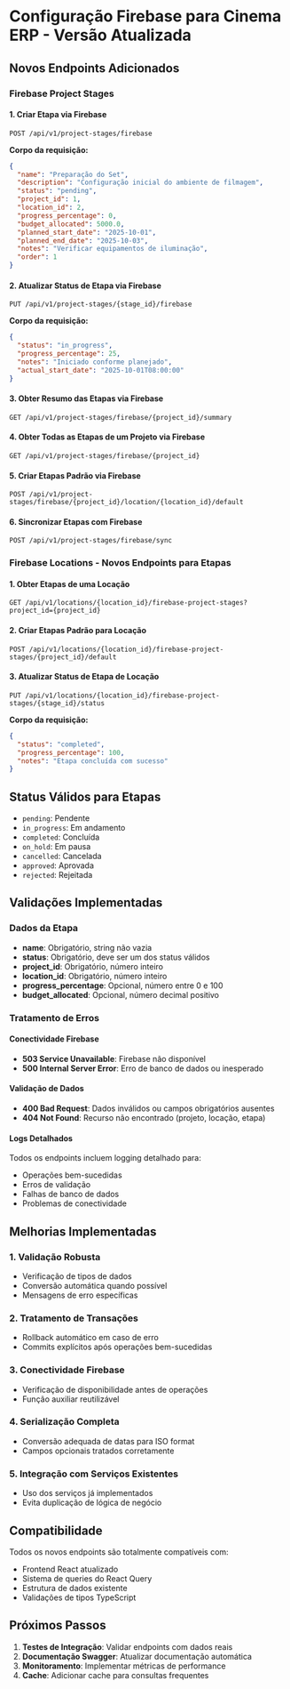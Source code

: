 # Configuração Firebase para Cinema ERP - Versão Atualizada

## Novos Endpoints Adicionados

### Firebase Project Stages

#### 1. Criar Etapa via Firebase

```
POST /api/v1/project-stages/firebase
```

**Corpo da requisição:**

```json
{
  "name": "Preparação do Set",
  "description": "Configuração inicial do ambiente de filmagem",
  "status": "pending",
  "project_id": 1,
  "location_id": 2,
  "progress_percentage": 0,
  "budget_allocated": 5000.0,
  "planned_start_date": "2025-10-01",
  "planned_end_date": "2025-10-03",
  "notes": "Verificar equipamentos de iluminação",
  "order": 1
}
```

#### 2. Atualizar Status de Etapa via Firebase

```
PUT /api/v1/project-stages/{stage_id}/firebase
```

**Corpo da requisição:**

```json
{
  "status": "in_progress",
  "progress_percentage": 25,
  "notes": "Iniciado conforme planejado",
  "actual_start_date": "2025-10-01T08:00:00"
}
```

#### 3. Obter Resumo das Etapas via Firebase

```
GET /api/v1/project-stages/firebase/{project_id}/summary
```

#### 4. Obter Todas as Etapas de um Projeto via Firebase

```
GET /api/v1/project-stages/firebase/{project_id}
```

#### 5. Criar Etapas Padrão via Firebase

```
POST /api/v1/project-stages/firebase/{project_id}/location/{location_id}/default
```

#### 6. Sincronizar Etapas com Firebase

```
POST /api/v1/project-stages/firebase/sync
```

### Firebase Locations - Novos Endpoints para Etapas

#### 1. Obter Etapas de uma Locação

```
GET /api/v1/locations/{location_id}/firebase-project-stages?project_id={project_id}
```

#### 2. Criar Etapas Padrão para Locação

```
POST /api/v1/locations/{location_id}/firebase-project-stages/{project_id}/default
```

#### 3. Atualizar Status de Etapa de Locação

```
PUT /api/v1/locations/{location_id}/firebase-project-stages/{stage_id}/status
```

**Corpo da requisição:**

```json
{
  "status": "completed",
  "progress_percentage": 100,
  "notes": "Etapa concluída com sucesso"
}
```

## Status Válidos para Etapas

- `pending`: Pendente
- `in_progress`: Em andamento
- `completed`: Concluída
- `on_hold`: Em pausa
- `cancelled`: Cancelada
- `approved`: Aprovada
- `rejected`: Rejeitada

## Validações Implementadas

### Dados da Etapa

- **name**: Obrigatório, string não vazia
- **status**: Obrigatório, deve ser um dos status válidos
- **project_id**: Obrigatório, número inteiro
- **location_id**: Obrigatório, número inteiro
- **progress_percentage**: Opcional, número entre 0 e 100
- **budget_allocated**: Opcional, número decimal positivo

### Tratamento de Erros

#### Conectividade Firebase

- **503 Service Unavailable**: Firebase não disponível
- **500 Internal Server Error**: Erro de banco de dados ou inesperado

#### Validação de Dados

- **400 Bad Request**: Dados inválidos ou campos obrigatórios ausentes
- **404 Not Found**: Recurso não encontrado (projeto, locação, etapa)

#### Logs Detalhados

Todos os endpoints incluem logging detalhado para:

- Operações bem-sucedidas
- Erros de validação
- Falhas de banco de dados
- Problemas de conectividade

## Melhorias Implementadas

### 1. **Validação Robusta**

- Verificação de tipos de dados
- Conversão automática quando possível
- Mensagens de erro específicas

### 2. **Tratamento de Transações**

- Rollback automático em caso de erro
- Commits explícitos após operações bem-sucedidas

### 3. **Conectividade Firebase**

- Verificação de disponibilidade antes de operações
- Função auxiliar reutilizável

### 4. **Serialização Completa**

- Conversão adequada de datas para ISO format
- Campos opcionais tratados corretamente

### 5. **Integração com Serviços Existentes**

- Uso dos serviços já implementados
- Evita duplicação de lógica de negócio

## Compatibilidade

Todos os novos endpoints são totalmente compatíveis com:

- Frontend React atualizado
- Sistema de queries do React Query
- Estrutura de dados existente
- Validações de tipos TypeScript

## Próximos Passos

1. **Testes de Integração**: Validar endpoints com dados reais
2. **Documentação Swagger**: Atualizar documentação automática
3. **Monitoramento**: Implementar métricas de performance
4. **Cache**: Adicionar cache para consultas frequentes
